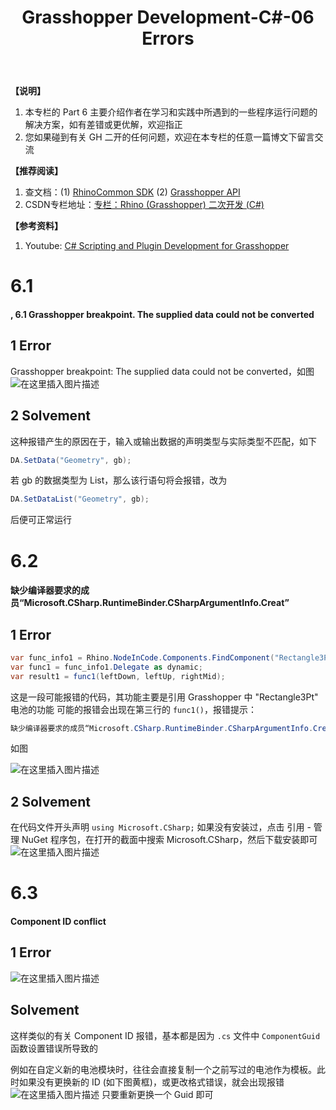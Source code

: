 ﻿---
layout: post
title: Grasshopper Development-C#-06 Errors
categories: Grasshopper-Development
description: Personal Notes
keywords: Grasshopper-Development, Grasshopper, C#
---

**【说明】**
1. 本专栏的 Part 6 主要介绍作者在学习和实践中所遇到的一些程序运行问题的解决方案，如有差错或更优解，欢迎指正
2. 您如果碰到有关 GH 二开的任何问题，欢迎在本专栏的任意一篇博文下留言交流

**【推荐阅读】**
1. 查文档：(1) [RhinoCommon SDK](https://developer.rhino3d.com/5/api/RhinoCommon/html/N_Rhino.htm#!) (2) [Grasshopper API](https://developer.rhino3d.com/api/grasshopper/html/T_Grasshopper_DataTree_1.htm#!)
2. CSDN专栏地址：[专栏：Rhino (Grasshopper) 二次开发 (C#)](https://blog.csdn.net/weixin_43728138/category_10266504.html)

**【参考资料】**
1. Youtube: [C# Scripting and Plugin Development for Grasshopper](https://www.youtube.com/watch?v=urWRRpy1fCw&t=5224s)

# 6.1
#### , 6.1 Grasshopper breakpoint. The supplied data could not be converted
## 1 Error
Grasshopper breakpoint: The supplied data could not be converted，如图
![在这里插入图片描述](https://img-blog.csdnimg.cn/20200828235041634.png?x-oss-process=image/watermark,type_ZmFuZ3poZW5naGVpdGk,shadow_10,text_aHR0cHM6Ly9ibG9nLmNzZG4ubmV0L3dlaXhpbl80MzcyODEzOA==,size_16,color_FFFFFF,t_70#pic_center)
## 2 Solvement
这种报错产生的原因在于，输入或输出数据的声明类型与实际类型不匹配，如下
```csharp
DA.SetData("Geometry", gb);
```
若 gb 的数据类型为 List，那么该行语句将会报错，改为
```csharp
DA.SetDataList("Geometry", gb);
```
后便可正常运行

# 6.2
#### 缺少编译器要求的成员“Microsoft.CSharp.RuntimeBinder.CSharpArgumentInfo.Creat”
## 1 Error
```csharp
var func_info1 = Rhino.NodeInCode.Components.FindComponent("Rectangle3Pt");
var func1 = func_info1.Delegate as dynamic;
var result1 = func1(leftDown, leftUp, rightMid);
```
这是一段可能报错的代码，其功能主要是引用 Grasshopper 中 "Rectangle3Pt" 电池的功能
可能的报错会出现在第三行的 `func1()`，报错提示：

```csharp
缺少编译器要求的成员“Microsoft.CSharp.RuntimeBinder.CSharpArgumentInfo.Creat”
```
如图

![在这里插入图片描述](https://img-blog.csdnimg.cn/20200830104729749.png)
## 2 Solvement
在代码文件开头声明 `using Microsoft.CSharp;`
如果没有安装过，点击 引用 - 管理 NuGet 程序包，在打开的截面中搜索 Microsoft.CSharp，然后下载安装即可
![在这里插入图片描述](https://img-blog.csdnimg.cn/20200830104920559.png?x-oss-process=image/watermark,type_ZmFuZ3poZW5naGVpdGk,shadow_10,text_aHR0cHM6Ly9ibG9nLmNzZG4ubmV0L3dlaXhpbl80MzcyODEzOA==,size_16,color_FFFFFF,t_70)

# 6.3
#### Component ID conflict
## 1 Error
![在这里插入图片描述](https://img-blog.csdnimg.cn/20201115140704424.png?x-oss-process=image/watermark,type_ZmFuZ3poZW5naGVpdGk,shadow_10,text_aHR0cHM6Ly9ibG9nLmNzZG4ubmV0L3dlaXhpbl80MzcyODEzOA==,size_16,color_FFFFFF,t_70#pic_center)
## Solvement
这样类似的有关 Component ID 报错，基本都是因为 `.cs` 文件中 `ComponentGuid` 函数设置错误所导致的

例如在自定义新的电池模块时，往往会直接复制一个之前写过的电池作为模板。此时如果没有更换新的 ID (如下图黄框)，或更改格式错误，就会出现报错
![在这里插入图片描述](https://img-blog.csdnimg.cn/20201115141241545.png#pic_center)
只要重新更换一个 Guid 即可



